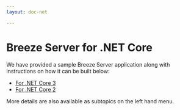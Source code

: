 ```yaml
---
layout: doc-net

---
```

# Breeze Server for .NET Core


We have provided a sample Breeze Server application along with instructions on how it can be built below:

* [For .NET Core 3](https://github.com/Breeze/northwind-core-ng-demo/blob/master/STEPS-Server-Core3.md)
* [For .NET Core 2](https://github.com/Breeze/northwind-core-ng-demo/blob/master/STEPS-Server-Core.md)

More details are also available as subtopics on the left hand menu.